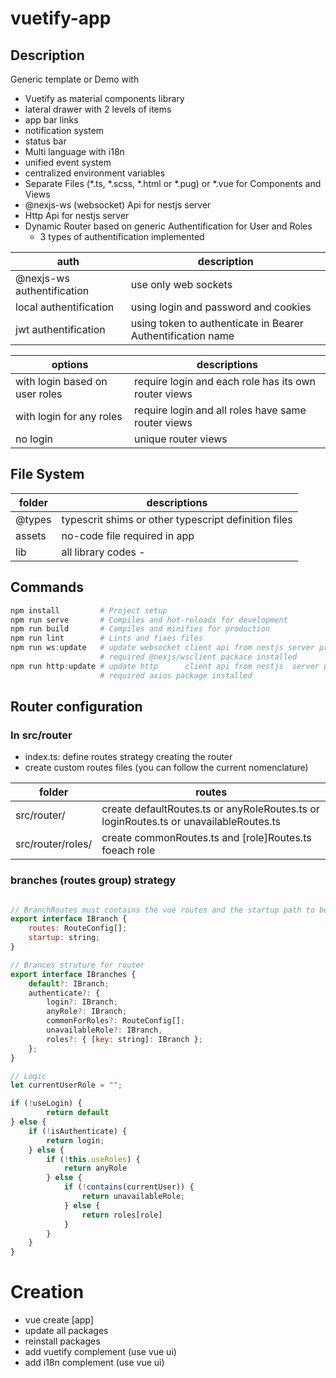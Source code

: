 # vuetify-app
## Description
Generic template or Demo with
- Vuetify as material components library 
- lateral drawer with 2 levels of items
- app bar links
- notification system
- status bar
- Multi language with i18n
- unified event system
- centralized environment variables
- Separate Files (*.ts, *.scss,  *.html or *.pug) or *.vue for Components and Views
- @nexjs-ws (websocket) Api for nestjs server
- Http Api for nestjs server
- Dynamic Router based on generic Authentification for User and Roles
   - 3 types of authentification implemented

| auth | description |
|--|--|
| @nexjs-ws authentification | use only web sockets |
| local authentification | using login and password and cookies |
| jwt authentification   | using token to authenticate in Bearer Authentification name|


| options  | descriptions  |
|--|--|
| with login based on user roles |  require login and each role has its own router views   |
| with login for any roles   |  require login and all roles have same router views  |
| no login   |  unique  router views |

## File System
| folder | descriptions |
|--|--|
| @types | typescrit shims or other typescript definition files |
| assets | no-code file required in app 
| lib | all library codes - 


## Commands
``` powershell
npm install         # Project setup
npm run serve       # Compiles and hot-reloads for development
npm run build       # Compiles and minifies for production
npm run lint        # Lints and fixes files
npm run ws:update   # update websocket client api from nestjs server project 
                    # required @nexjs/wsclient packace installed
npm run http:update # update http      client api from nestjs  server project 
                    # required axios package installed
```


## Router configuration 
### In src/router
- index.ts: define routes strategy creating the router 
- create custom routes files (you can follow the current nomenclature)

| folder | routes |
|-- |-- |
| src/router/ | create defaultRoutes.ts or anyRoleRoutes.ts or loginRoutes.ts or unavailableRoutes.ts  |
| src/router/roles/ | create commonRoutes.ts and [role]Routes.ts foeach role |


### branches (routes group) strategy

``` javascript

// BranchRoutes must contains the vue routes and the startup path to begin o fallback.
export interface IBranch {
    routes: RouteConfig[];
    startup: string;
}

// Brances struture for router
export interface IBranches {
    default?: IBranch;
    authenticate?: {
        login?: IBranch;
        anyRole?: IBranch;
        commonForRoles?: RouteConfig[];
        unavailableRole?: IBranch,
        roles?: { [key: string]: IBranch };
    };
}

// Logic
let currentUserRole = "";

if (!useLogin) {
        return default
} else {
    if (!isAuthenticate) {
        return login;
    } else {
        if (!this.useRoles) {
            return anyRole
        } else {
            if (!contains(currentUser)) {
                return unavailableRole;
            } else {
                return roles[role]
            }
        }
    }
}
```

# Creation
- vue create [app] 
- update all packages
- reinstall packages
- add vuetify complement (use vue ui)
- add i18n complement (use vue ui)